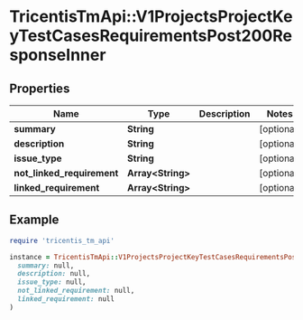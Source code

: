 # TricentisTmApi::V1ProjectsProjectKeyTestCasesRequirementsPost200ResponseInner

## Properties

| Name | Type | Description | Notes |
| ---- | ---- | ----------- | ----- |
| **summary** | **String** |  | [optional] |
| **description** | **String** |  | [optional] |
| **issue_type** | **String** |  | [optional] |
| **not_linked_requirement** | **Array&lt;String&gt;** |  | [optional] |
| **linked_requirement** | **Array&lt;String&gt;** |  | [optional] |

## Example

```ruby
require 'tricentis_tm_api'

instance = TricentisTmApi::V1ProjectsProjectKeyTestCasesRequirementsPost200ResponseInner.new(
  summary: null,
  description: null,
  issue_type: null,
  not_linked_requirement: null,
  linked_requirement: null
)
```

